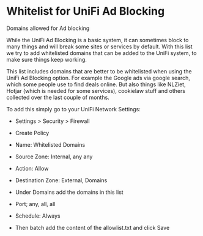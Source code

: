 # Whitelist for UniFi Ad Blocking

Domains allowed for Ad blocking

While the UniFi Ad Blocking is a basic system, it can sometimes block to many things and will break some sites or services by default. With this list we try to add whitelisted domains that can be added to the UniFi system, to make sure things keep working.

This list includes domains that are better to be whitelisted when using the UniFi Ad Blocking option. For example the Google ads via google search, which some people use to find deals online. But also things like NLZiet, Hotjar (which is needed for some services), cookielaw stuff and others collected over the last couple of months.

To add this simply go to your UniFi Network Settings:

- Settings > Security > Firewall
- Create Policy

- Name: Whitelisted Domains
- Source Zone: Internal, any any  
- Action: Allow
- Destination Zone: External, Domains
- Under Domains add the domains in this list
- Port; any, all, all
- Schedule: Always
- Then batch add the content of the allowlist.txt and click Save
